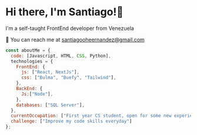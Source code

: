 # Hi there, I'm Santiago!👋
I'm a self-taught FrontEnd developer from Venezuela

📧 You can reach me at santiagooheernandez@gmail.com
```javascript
const aboutMe = {
  code: [Javascript, HTML, CSS, Python],
  technologies = {
    FrontEnd: {
      js: ["React, NextJs"],
      css: ["Bulma", "Buefy", "Tailwind"],
    },
    BackEnd: {
      Js:["Node"],
    },
    databases: ["SQL Server"],
  },
  currentOccupation: ["First year CS student, open for some new experience to learn"],
  challenge: ["Improve my code skills everyday"]
};
```
